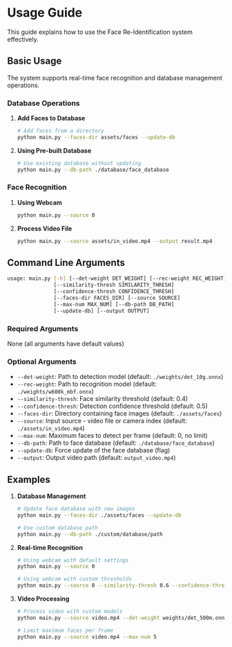 # Usage Guide

This guide explains how to use the Face Re-Identification system effectively.

## Basic Usage

The system supports real-time face recognition and database management operations.

### Database Operations

1. **Add Faces to Database**
   ```bash
   # Add faces from a directory
   python main.py --faces-dir assets/faces --update-db
   ```

2. **Using Pre-built Database**
   ```bash
   # Use existing database without updating
   python main.py --db-path ./database/face_database
   ```

### Face Recognition

1. **Using Webcam**
   ```bash
   python main.py --source 0
   ```

2. **Process Video File**
   ```bash
   python main.py --source assets/in_video.mp4 --output result.mp4
   ```

## Command Line Arguments

```bash
usage: main.py [-h] [--det-weight DET_WEIGHT] [--rec-weight REC_WEIGHT]
               [--similarity-thresh SIMILARITY_THRESH]
               [--confidence-thresh CONFIDENCE_THRESH]
               [--faces-dir FACES_DIR] [--source SOURCE]
               [--max-num MAX_NUM] [--db-path DB_PATH]
               [--update-db] [--output OUTPUT]
```

### Required Arguments
None (all arguments have default values)

### Optional Arguments
- `--det-weight`: Path to detection model (default: `./weights/det_10g.onnx`)
- `--rec-weight`: Path to recognition model (default: `./weights/w600k_mbf.onnx`)
- `--similarity-thresh`: Face similarity threshold (default: 0.4)
- `--confidence-thresh`: Detection confidence threshold (default: 0.5)
- `--faces-dir`: Directory containing face images (default: `./assets/faces`)
- `--source`: Input source - video file or camera index (default: `./assets/in_video.mp4`)
- `--max-num`: Maximum faces to detect per frame (default: 0, no limit)
- `--db-path`: Path to face database (default: `./database/face_database`)
- `--update-db`: Force update of the face database (flag)
- `--output`: Output video path (default: `output_video.mp4`)

## Examples

1. **Database Management**
   ```bash
   # Update face database with new images
   python main.py --faces-dir ./assets/faces --update-db

   # Use custom database path
   python main.py --db-path ./custom/database/path
   ```

2. **Real-time Recognition**
   ```bash
   # Using webcam with default settings
   python main.py --source 0

   # Using webcam with custom thresholds
   python main.py --source 0 --similarity-thresh 0.6 --confidence-thresh 0.7
   ```

3. **Video Processing**
   ```bash
   # Process video with custom models
   python main.py --source video.mp4 --det-weight weights/det_500m.onnx --rec-weight weights/w600k_mbf.onnx

   # Limit maximum faces per frame
   python main.py --source video.mp4 --max-num 5
   ```
